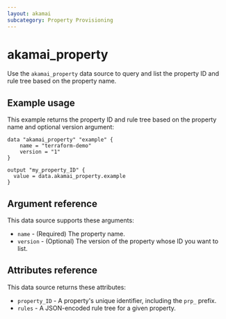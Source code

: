 ```yaml
---
layout: akamai
subcategory: Property Provisioning
---
```


# akamai_property

Use the `akamai_property` data source to query and list the property ID and rule tree based on the property name.

## Example usage

This example returns the property ID and rule tree based on the property name and optional version argument:


```hcl
data "akamai_property" "example" {
    name = "terraform-demo"
    version = "1"
}

output "my_property_ID" {
  value = data.akamai_property.example
}
```

## Argument reference

This data source supports these arguments:

* `name` - (Required) The property name.
* `version` - (Optional) The version of the property whose ID you want to list.

## Attributes reference

This data source returns these attributes:

* `property_ID` - A property's unique identifier, including the `prp_` prefix.
* `rules` - A JSON-encoded rule tree for a given property.

